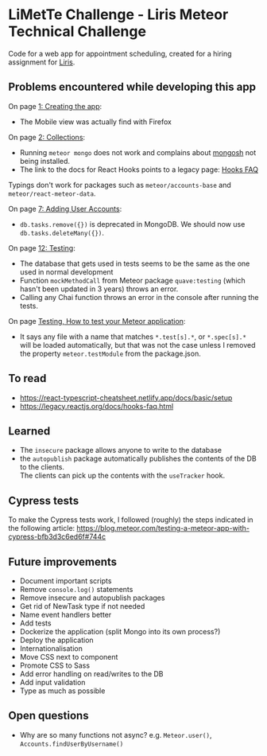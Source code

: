 # LiMetTe Challenge - Liris Meteor Technical Challenge

Code for a web app for appointment scheduling, created for a hiring assignment for [Liris](https://liris.ch/).

## Problems encountered while developing this app

On page [1: Creating the app](https://react-tutorial.meteor.com/simple-todos/01-creating-app):

- The Mobile view was actually find with Firefox

On page [2: Collections](https://react-tutorial.meteor.com/simple-todos/02-collections):

- Running `meteor mongo` does not work and complains about [mongosh](https://www.mongodb.com/docs/mongodb-shell/)
  not being installed.
- The link to the docs for React Hooks points to a legacy page: [Hooks FAQ](https://legacy.reactjs.org/docs/hooks-faq.html)

Typings don't work for packages such as `meteor/accounts-base` and `meteor/react-meteor-data`.

On page [7: Adding User Accounts](https://react-tutorial.meteor.com/simple-todos/07-adding-user-accounts):

- `db.tasks.remove({})` is deprecated in MongoDB. We should now use `db.tasks.deleteMany({})`.

On page [12: Testing](https://react-tutorial.meteor.com/simple-todos/12-testing):

- The database that gets used in tests seems to be the same as the one used in normal development
- Function `mockMethodCall` from Meteor package `quave:testing` (which hasn't been updated in 3 years)
  throws an error.
- Calling any Chai function throws an error in the console after running the tests.

On page [Testing, How to test your Meteor application](https://guide.meteor.com/testing.html):

- It says any file with a name that matches `*.test[s].*`, or `*.spec[s].*` will be loaded automatically, but that
  was not the case unless I removed the property `meteor.testModule` from the package.json.

## To read

- https://react-typescript-cheatsheet.netlify.app/docs/basic/setup
- https://legacy.reactjs.org/docs/hooks-faq.html

## Learned

- The `insecure` package allows anyone to write to the database
- the `autopublish` package automatically publishes the contents of the DB to the clients.  
  The clients can pick up the contents with the `useTracker` hook.

## Cypress tests

To make the Cypress tests work, I followed (roughly) the steps indicated in the following article:
https://blog.meteor.com/testing-a-meteor-app-with-cypress-bfb3d3c6ed6f#744c

## Future improvements

- Document important scripts
- Remove `console.log()` statements
- Remove insecure and autopublish packages
- Get rid of NewTask type if not needed
- Name event handlers better
- Add tests
- Dockerize the application (split Mongo into its own process?)
- Deploy the application
- Internationalisation
- Move CSS next to component
- Promote CSS to Sass
- Add error handling on read/writes to the DB
- Add input validation
- Type as much as possible

## Open questions

- Why are so many functions not async? e.g. `Meteor.user()`, `Accounts.findUserByUsername()`
